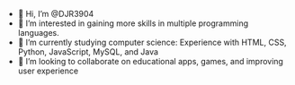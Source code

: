 - 👋 Hi, I’m @DJR3904
- 👀 I’m interested in gaining more skills in multiple programming languages.
- 🌱 I’m currently studying computer science: Experience with HTML, CSS, Python, JavaScript, MySQL, and Java
- 💞️ I’m looking to collaborate on educational apps, games, and improving user experience


<!---
DJR2904/DJR2904 is a ✨ special ✨ repository because its `README.md` (this file) appears on your GitHub profile.
You can click the Preview link to take a look at your changes.
--->

